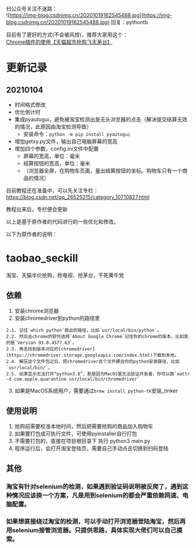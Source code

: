 
扫公众号关注不迷路：    
![https://img-blog.csdnimg.cn/20201019162545488.jpg](https://img-blog.csdnimg.cn/20201019162545488.jpg)
回复：pythontb

目前有了更好的方式(不会被风控)，推荐大家用这个：  
[Chrome插件的使用【天猫超市抢购飞天茅台】](https://chenhx.blog.csdn.net/article/details/112489954)  

# 更新记录 

## 20210104
- 时间格式修改
- 优化倒计时  
- 集成pyautogui，避免被淘宝检测出是无头浏览器的点击（解决提交结算无效的情况，此原因由淘宝检测导致）
    - 安装命令：```python -m pip install pyautogui```
- 增加getxy.py文件，输出自己电脑屏幕的宽高  
- 增加四个参数，config.ini文件中配置
  - 屏幕的宽高，单位：毫米
  - 结算按钮的宽高，单位：毫米
  - （浏览器全屏，在购物车页面，量出结算按钮的坐标。购物车只有一个商品的情况）

目前教程还在准备中，可以先关注专栏：  
https://blog.csdn.net/qq_26525215/category_10710827.html  

教程出来后，专栏便会更新  

以上是基于原作者的代码进行的一些优化和修改。  

以下为原作者的说明：

# taobao_seckill
淘宝、天猫半价抢购，抢电视、抢茅台，干死黄牛党
## 依赖
1. 安装chrome浏览器
2. 安装chromedriver到python的路径里
```
2.1. 记住`which python`跑出的路径，比如`usr/local/bin/python`。
2.2. 然后去chrome的软件选择`About Google Chrome`记住你的chrome的版本，比如我的是`Version 93.0.4577.63`。
2.3. 再去找到版本对应的[chromedriver](https://chromedriver.storage.googleapis.com/index.html)下载到本地。
2.4. 解压这个文件包之后，把chromedriver这个文件挪去你的python安装路径，比如`usr/local/bin/`。
2.5. 如果显示无法打开“python3.8”，那是因为MacOS里无法验证开发者，你可以跑`xattr -d com.apple.quarantine usr/local/bin/chromedriver`
```
3. 如果是MacOS系统用户，需要通过`brew install python-tk`安装_tinker

## 使用说明
1. 抢购前需要校准本地时间，然后把需要抢购的商品加入购物车  
2. 如果要打包成可执行文件，可使用pyinstaller自行打包  
3. 不需要打包的，直接在项目根目录下 执行 python3 main.py  
4. 程序运行后，会打开淘宝登陆页，需要自己手动点击切换到扫码登陆  

## 其他
### 淘宝有针对selenium的检测，如果遇到验证码说明被反爬了，遇到这种情况应该换一个方案，凡是用到selenium的都会严重依赖网速、电脑配置。
### 如果想直接绕过淘宝的检测，可以手动打开浏览器登陆淘宝，然后再用selenium接管浏览器。只提供思路，具体实现大佬们可以自己摸索。

